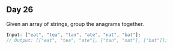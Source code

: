 ## Day 26

Given an array of strings, group the anagrams together.

```js
Input: ["eat", "tea", "tan", "ate", "nat", "bat"];
// Output: [["eat", "tea", "ate"], ["tan", "nat"], ["bat"]];
```
